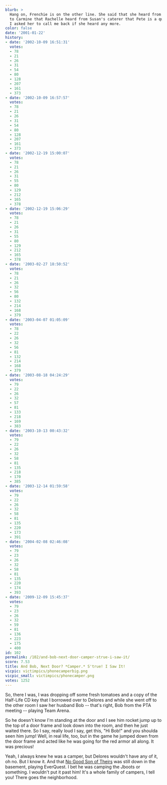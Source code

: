```yaml
---
blurb: >
  Hang on, Frenchie is on the other line. She said that she heard from Lewis who talked
  to Carmine that Rachelle heard from Susan's caterer that Pete is a quad-whore, and
  I asked her to call me back if she heard any more.
color: false
date: '2001-01-22'
history:
- date: '2002-10-09 16:51:31'
  votes:
  - 78
  - 21
  - 26
  - 31
  - 54
  - 80
  - 128
  - 207
  - 161
  - 373
- date: '2002-10-09 16:57:57'
  votes:
  - 78
  - 21
  - 26
  - 31
  - 54
  - 80
  - 128
  - 207
  - 161
  - 373
- date: '2002-12-19 15:00:07'
  votes:
  - 78
  - 21
  - 26
  - 31
  - 55
  - 80
  - 129
  - 212
  - 165
  - 378
- date: '2002-12-19 15:06:29'
  votes:
  - 78
  - 21
  - 26
  - 31
  - 55
  - 80
  - 129
  - 212
  - 165
  - 378
- date: '2003-02-27 18:50:52'
  votes:
  - 78
  - 21
  - 26
  - 32
  - 56
  - 80
  - 132
  - 214
  - 168
  - 379
- date: '2003-04-07 01:05:09'
  votes:
  - 78
  - 22
  - 26
  - 32
  - 56
  - 81
  - 132
  - 214
  - 168
  - 379
- date: '2003-08-18 04:24:29'
  votes:
  - 79
  - 22
  - 26
  - 32
  - 57
  - 81
  - 133
  - 218
  - 169
  - 383
- date: '2003-10-13 00:43:32'
  votes:
  - 79
  - 22
  - 26
  - 32
  - 58
  - 81
  - 135
  - 218
  - 170
  - 385
- date: '2003-12-14 01:59:58'
  votes:
  - 79
  - 22
  - 26
  - 32
  - 58
  - 81
  - 135
  - 220
  - 173
  - 391
- date: '2004-02-08 02:46:08'
  votes:
  - 79
  - 23
  - 26
  - 32
  - 58
  - 81
  - 135
  - 220
  - 174
  - 393
- date: '2009-12-09 15:45:37'
  votes:
  - 79
  - 23
  - 26
  - 32
  - 59
  - 81
  - 136
  - 223
  - 175
  - 400
id: 102
permalink: /102/and-bob-next-door-camper-strue-i-saw-it/
score: 7.53
title: And Bob, Next Door? *Camper.* S'true! I Saw It!
vicpic: victimpics/phonecamperbig.png
vicpic_small: victimpics/phonecamper.png
votes: 1252
---
```


So, there I was, I was dropping off some fresh tomatoes and a copy of
the Half-Life CD key that I borrowed over to Delores and while she went
off to the other room I saw her husband Bob -- that's right, Bob from
the PTA meeting -- playing Team Arena.

So he doesn't know I'm standing at the door and I see him rocket jump up
to the top of a door frame and look down into the room, and then he just
waited there. So I say, really loud I say, get this, "Hi Bob!" and you
shoulda seen him jump! Well, in real life, too, but in the game he
jumped down from the door frame and acted like he was going for the red
armor all along. It was precious!

Yeah, I always knew he was a camper, but Delores wouldn't have any of
it, oh no. But I know it. And that [No Good Son of
Theirs](@/victim/92.md) was still down in the basement, playing
EverQuest. I bet he was camping the Jboots or something. I wouldn't put
it past him! It's a whole family of campers, I tell you! There goes the
neighborhood.